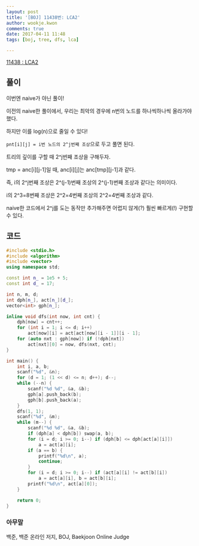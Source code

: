 ```yaml
---
layout: post
title: '[BOJ] 11438번: LCA2'
author: wookje.kwon
comments: true
date: 2017-04-11 11:48
tags: [boj, tree, dfs, lca]

---
```


[11438 : LCA2](https://www.acmicpc.net/problem/11438)

## 풀이

이번엔 naive가 아닌 풀이!

이전의 naive한 풀이에서, 우리는 최악의 경우에 n번의 노드를 하나씩하나씩 올라가야했다.

하지만 이를 log(n)으로 줄일 수 있다!

`pnt[i][j] = i번 노드의 2^j번째 조상`으로 두고 풀면 된다.  

트리의 깊이를 구할 때 2^j번째 조상을 구해두자.

tmp = anc[i][j-1]일 때, anc[i][j]는 anc[tmp][j-1]과 같다.

즉, i의 2^j번째 조상은 2^(j-1)번째 조상의 2^(j-1)번째 조상과 같다는 의미이다.

i의 2^3=8번째 조상은 2^2=4번째 조상의 2^2=4번째 조상과 같다. 

naive한 코드에서 2^j를 도는 동작만 추가해주면 어렵지 않게(?) 훨씬 빠르게(!) 구현할 수 있다.

## 코드

```cpp
#include <stdio.h>
#include <algorithm>
#include <vector>
using namespace std;

const int n_ = 1e5 + 5;
const int d_ = 17;

int n, m, d;
int dph[n_], act[n_][d_];
vector<int> gph[n_];

inline void dfs(int now, int cnt) {
	dph[now] = cnt++;
	for (int i = 1; i <= d; i++)
		act[now][i] = act[act[now][i - 1]][i - 1];
	for (auto nxt : gph[now]) if (!dph[nxt])
		act[nxt][0] = now, dfs(nxt, cnt);
}

int main() {
	int i, a, b;
	scanf("%d", &n);
	for (d = 1; (1 << d) <= n; d++); d--;
	while (--n) {
		scanf("%d %d", &a, &b);
		gph[a].push_back(b);
		gph[b].push_back(a);
	}
	dfs(1, 1);
	scanf("%d", &m);
	while (m--) {
		scanf("%d %d", &a, &b);
		if (dph[a] < dph[b]) swap(a, b);
		for (i = d; i >= 0; i--) if (dph[b] <= dph[act[a][i]])
			a = act[a][i];
		if (a == b) {
			printf("%d\n", a);
			continue;
		}
		for (i = d; i >= 0; i--) if (act[a][i] != act[b][i])
			a = act[a][i], b = act[b][i];
		printf("%d\n", act[a][0]);
	}

	return 0;
}
```

### 아무말  
백준, 백준 온라인 저지, BOJ, Baekjoon Online Judge
